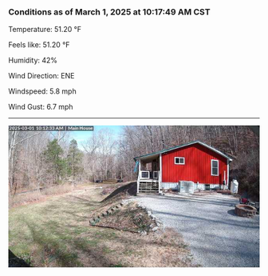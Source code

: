 ### Conditions as of March 1, 2025 at 10:17:49 AM CST 

Temperature: 51.20 &deg;F

Feels like: 51.20 &deg;F

Humidity: 42%

Wind Direction: ENE

Windspeed: 5.8 mph

Wind Gust: 6.7 mph

---

<img src="./images/latest.jpeg"/>

